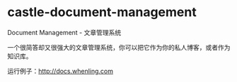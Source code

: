 # castle-document-management
Document Management - 文章管理系统

一个很简答却又很强大的文章管理系统，你可以把它作为你的私人博客，或者作为知识库。

运行例子：http://docs.whenling.com
